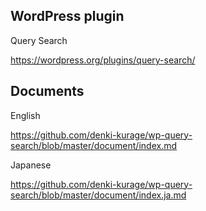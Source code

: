 
## WordPress plugin

Query Search

https://wordpress.org/plugins/query-search/


## Documents

English

https://github.com/denki-kurage/wp-query-search/blob/master/document/index.md

Japanese

https://github.com/denki-kurage/wp-query-search/blob/master/document/index.ja.md





